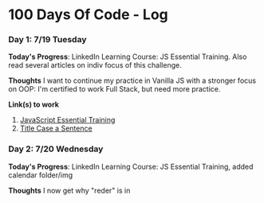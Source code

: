 # 100 Days Of Code - Log


### Day 1: 7/19 Tuesday

**Today's Progress**: LinkedIn Learning Course: JS Essential Training. Also read several articles on indiv focus of this challenge. 

**Thoughts** I want to continue my practice in Vanilla JS with a stronger focus on OOP: I'm certified to work Full Stack, but need more practice. 

**Link(s) to work**
1. [JavaScript Essential Training](https://www.linkedin.com/learning/javascript-essential-training/javascript-language-basics)
2. [Title Case a Sentence](https://www.freecodecamp.com/challenges/title-case-a-sentence)


### Day 2: 7/20 Wednesday

**Today's Progress**: LinkedIn Learning Course: JS Essential Training, added calendar folder/img

**Thoughts** I now get why "reder" is in <script> in html 

**Link(s) to work**
1. [JavaScript Essential Training](https://www.linkedin.com/learning/javascript-essential-training/javascript-language-basics)
  

### Day 3: 7/21 Wednesday

**Today's Progress**: LinkedIn Learning Course, practiced writing objects with methods and testing them.

**Thoughts** Methods confused me-now I know that they are just functions in an object.  

**Link(s) to work**
1. [JavaScript Essential Training](https://www.linkedin.com/learning/javascript-essential-training/javascript-language-basics)
  
### Day 4: 7/22 Thursday

**Today's Progress**: LinkedIn Learning Course-Object Classes, FreeCodeCamp Objects

**Thoughts** Will research today how to write Classes with nested parameters. 

**Link(s) to work**
1. [JavaScript Essential Training](https://www.linkedin.com/learning/javascript-essential-training/javascript-language-basics)
  
  
### Day 5: 7/23 Friday
**Today's Progress**: LinkedIn Learning Course-Object Classes, FreeCodeCamp Objects

**Thoughts** Will research today how to write Classes with nested parameters. 

**Link(s) to work**
1. [JavaScript Essential Training](https://www.linkedin.com/learning/javascript-essential-training/javascript-language-basics)


### Day 6: 7/23 Saturday
**Today's Progress**: LinkedIn Learning Course-Object Classes and Constructors: practiced making Classes, importing them as modules, manipulating data, and writing data to html

**Thoughts** Writing object properties to specific html tags is harder than I thought: I ended up just displaying the whole object in normal (ugly) formatting.  I won't stress about it now-it will probably come up later.  I also can see if I can adapt something else that I do know to work with this. 

**Link(s) to work**
1. [JavaScript Essential Training](https://www.linkedin.com/learning/javascript-essential-training/javascript-language-basics)
  
### Day 7: 7/24 Sunday
**Today's Progress**: Studied objects and constructors in "Javascript For Kids" by Nick Morgan

**Thoughts** Good book, but I wish it had Object Classes included, but they are quite new
  
### Day 8: 7/25 Monday
**Today's Progress**: Completed challenge in the Objects section of the LinkedIn JS course.  Also did a bit of microsoft training. 

**Thoughts** This is a good course, especially combined with the JS For Kids book. The book gave me a little extra help with methods. 

### Day 9: 7/26 Tuesday
**Today's Progress**: Practiced OOP, completed P section of course, planned out a practice app (animals making thier sounds)

**Thoughts** I'm excited to write my first OOP. I'm looking into how I want to do the images of the animals.
 
### Day 10: 7/27 Wednesday
**Today's Progress**: Got sucked into a rabbit hole researching and comparing apps.  Reviewed some practice code. Most of what I did today was really interview prep. 

**Thoughts** I didn't get to actually code today, but there was a lot of studying and research. 


### Day 11: 7/28 Thursday
**Today's Progress**: Started writing out my code for the Animal Sound OOP that I mapped out on Tuesday, practiced interacting with the DOM. 

**Thoughts** This project will be fun.  

**Link(s) to work**
1. [Animal Sounds Repo](https://github.com/TandiweP/AnimalSounds)
  
### Day 12: 7/29 Friday
**Today's Progress**: Added Boostrap CDN to my Animal Sound Repo and modified existing DOM management to fit those tags.  

**Thoughts** I'm traveling so I will listen to "CodeNewbie" and my developer audiobook.  I'm hoping to get time to work tonight so I may update it then. 

**Link(s) to work**
1. [Animal Sounds Repo](https://github.com/TandiweP/AnimalSounds)

### Day 13: 7/30 Saturday
**Today's Progress**: Due to traveling all day, I focused on researching different types of pipelines and reviewed OOP via online articles. I also saved someone's life, btw.  

**Thoughts** Researching on the go is doable, but it does not compare to actually coding. 

  
### Day 14: 7/31 Sunday
**Today's Progress**: I studied today and reviewed my LinkedIn.  I don't code on Sundays unless I have to.  

### Day 15: 8/1 Monday
**Today's Progress**: Interview prep, starting a new approach to algorithms. 

**Thoughts** I registered for HackerRank today.  
  
### Day 16: 8/2 Tuesday
**Today's Progress**: Interviewed via zoom, reviewed portfolio and made list of changes, started changing "SpeakSpeare", added a new object to "Animal Sounds", and completed a HackerRank challenge.   

**Thoughts** I am enjoying OOP and algorithms.  

**Link(s) to work**
1. [Animal Sounds Repo](https://github.com/TandiweP/AnimalSounds)  
2. [HackerRank](https://www.hackerrank.com)  
  
 ### Day 17: 8/3 Wednesday
**Today's Progress**: Worked on re-structuring "SpeakSpeare", reading articles, studying algorithms.   

**Thoughts** I really don't like my css setup for "SpeakSpeare"  

 ### Day 18: 8/4 Thursday
**Today's Progress**: SpeakSpeare re-styling, intense algorithm study.   

**Thoughts** Big O! And I think I'll just redo SpeakSpeare - don't like the way it is set up. 

### Day 19: 8/5 Friday
**Today's Progress**: LinkedIn JS course: DOM manipulation, specifically querySelector practice.  Also started a new algorith course. 

**Thoughts** It's good to brush up on the DOM-it's easy to forget how the syntax for selectors work.  It's also nice that I can do it easily in the chrome browser. 

**Link(s) to work**
1. [JavaScript Essential Training](https://www.linkedin.com/learning/javascript-essential-training/javascript-language-basics)
  
 ### Day 20: 8/6 Saturday
**Today's Progress**: querySelector and querySelectorAll practice.  Also doing them algorithms

**Thoughts** This log is kinda mundane and annoying...
  
**Link(s) to work**
1. [JavaScript Essential Training](https://www.linkedin.com/learning/javascript-essential-training/javascript-language-basics)

 ### Day 21: 8/7 Sunday
**Today's Progress**: Read "Algorithmic Programming" from No Starch Press
  
  
### Day 22: 8/8 Monday
**Today's Progress**: JS course, Did the MarkDown Tutorial, Started refactoring the scales repo. 
**Thoughts** I started a course today that I forgot I had bought on Udemy in 2020 **eyeroll**. 
  
**Link(s) to work**
1. [JavaScript Essential Training](https://www.linkedin.com/learning/javascript-essential-training/javascript-language-basics) 
2. [Scales Repo](https://github.com/TandiweP/scales) 
  

### Day 23: 8/9 Tuesday
**Today's Progress**: Worked on Scales repo, but didn't like the changes and retreated.  Spent time on MDN and Udemy. Practiced navigating the command line. 
**Thoughts** I'm mapping it out on paper and deciding how many seperate components I want it to have. 
  
**Link(s) to work**
1. [Scales Repo](https://github.com/TandiweP/scales) 
  
  
### Day 24: 8/10 Wednesday 
**Today**: Made new branch "rescale" of scales repo and combined two components into one. I also did a lot of css on it.  The form is working well, but I need to refactor my onSubmit function becuase I'm not even getting a console response:  **debugging time**!
  
### Day 25: 8/11 Thursday 
**Today**: Using "parseFloat" and "e.preventDefault" (after quite a lot of Chrome DevTools debugging and Stack Overflow searching) to get my gross, tare, net, and tons calculations to work on submit of the form. 
  
**Thoughts** I want to get them displaying on the page tomorrow.  I also want to set the calculation function to round it to two decimals (so I don't have eight digit responses in the tons hook). Later on, I want to set up a back end that will push results to data so it is recorded with date and time stamps for admin use.  

  
### Day 26: 8/12 Friday 
**Today**: Added new object to the Animal Sounds repo, reviewed arrays and sub-arrays on freecodecamp, added a new data set to Horror Films Repo, messed up Scales repo and had to retreat. 

### Day 27: 8/13 Saturday
**Today's Progress**: Continued work on scales repo and did more JS LinkedIn Course. Experimented with classList modifications.
  
**Thoughts** There are many ways to manipulate the DOM to show the results of the scale calculations, but I need to commit to one instead of building it, deleting it, then rebuilding it a different way, for eternity. 
  
**Link(s) to work**
1. [Scales Repo](https://github.com/TandiweP/scales) 
2. [JavaScript Essential Training](https://www.linkedin.com/learning/javascript-essential-training/javascript-language-basics)

  
  ### Day 28: 8/14 Sunday 
**Today**: Read up on JQUERY and DOM manipulation.  
  
  ### Day 29: 8/15 Monday
**Today's Progress**: Added a table to scale repo which will render calculation results to the DOM.  I'm researching what render method to use. 
  
**Thoughts** I think I will add a local data file to push data to so it can be stored and recalled.  I could pass these data props to the table function and render it that way.   
  
**Link(s) to work**
1. [Scales Repo](https://github.com/TandiweP/scales) 

  
### Day 30: 8/16 Tuesday
**Today's Progress**: Studied conditional functions and initialized a new repo which will allow users to select ice cream flavors, and availability will depend on a if/else statement. 
  
**Thoughts** I will start making more mini repos to practice basic concepts-its fun to have mini projects.   
  
**Link(s) to work**
1. [Ice Cream Menu](https://github.com/TandiweP/IceCreamMenu) 
  
### Day 31: 8/17 Wednesday
**Today's Progress**: Reviewed classSelector methods, practiced using them in the console of my scale repo, and completed another section in my JS Udemy Course. 

**Thoughts** I am skimming through the Udumy Course because I had purchased it two years ago and didn't use it (??????), and have since learned the concepts. A review is a good idea, though. 
  
**Link(s) to work**
1. [Scales Repo](https://github.com/TandiweP/scales) 
2. [JavaScript Essential Training](https://www.linkedin.com/learning/javascript-essential-training/javascript)
3. [Udemy Course: Web Developer Bootcamp](https://www.udemy.com/course/the-web-developer-bootcamp)

### Day 32: 8/18 Thursday
**Today's Progress**: LinkedIn JS course, added table component to Scales repo.  It shows the table but is not rendering the data...

**Thoughts** I think I should push the calculation to a json data file, then pull that in to the table file.  I want it to be accessible data anyway, and this will help. 
  
**Link(s) to work**
1. [Scales Repo](https://github.com/TandiweP/scales) 
2. [JavaScript Essential Training](https://www.linkedin.com/learning/javascript-essential-training/javascript)

### Day 33: 8/19 Friday
**Today's Progress**: I completed the first module for Azure training and did a lot of Microsoft 365 setting up/modifying for Porter Truck Repair. I also worked on the Ice Cream Menu css for fun and listened to an episode about the advantages of using Vanilla JS over frameworks. 
  
  
### Day 34: 8/20 Saturday
**Today's Progress**: Spent 9hrs doing Microsoft Admin things for Porter Truck Repair.  Most of it was researching and implementing cloud integrations and literally set up a new desktop so it would be AS SIMPLE TO USE AS POSSIBLE. I enjoyed this work, but only had a bit of time to do "fun" coding tonight. 

  
  ### Day 35: 8/21 Sunday 
**Today**: Read up on Algorithm structure and approach.  
  
  ### Day 36: 8/22 Monday
**Today's Progress**: Traveled a lot so I listened to three different podcast episodes on algorithms and technical interviews. When I got home, I did some reviewing of block and inline elements on my Udemy course. I then worked on onClick functions for my Ice Cream repo buttons. 
  
**Thoughts** I can sure get sucked in to css haha. Spent way too much time experimenting with button alignment, borders, margin, etc.    
  
**Link(s) to work**
1. [Ice Cream Menu](https://github.com/TandiweP/IceCreamMenu) 


### Day 37: 8/23 Tuesday
**Today's Progress**: Udemy course review of html semantics.  Went through various websites inspecting elements and seeing wether they have Semantic Elements or are just piles of divs. 
  
**Thoughts** I actually did not know about entity codes, which is a bit embarassing! When I've put the copyright symbol, etc. in my html, I've made it SOO difficult for myself by actually using svg's and jpegs! It was so simple all along lol. 
    
**Link(s) to work**
1. [Udemy Course: Web Developer Bootcamp](https://www.udemy.com/course/the-web-developer-bootcamp) 
  
### Day 38: 8/24 Wednesday
**Today's Progress**: A little Udemy and LinkedIn course, which spurred big ideas that led me to change the table format in the Scales repo and test manually appending articles (with Animal Objects) in "Animals" repo. 
  
**Thoughts** Having a great time but the ADHD brain is FLEXING today. If I was Carrie, this house would be screwed lol.  
    
**Link(s) to work**
1. [Udemy Course: Web Developer Bootcamp](https://www.udemy.com/course/the-web-developer-bootcamp) 
2. [Scales Repo](https://github.com/TandiweP/scales) 
3. [JavaScript Essential Training](https://www.linkedin.com/learning/javascript-essential-training/javascript)
4. [Animal Sounds Repo](https://github.com/TandiweP/AnimalSounds) 

### Day 39: 8/25 Thursday
**Today's Progress**: Studied proper table html syntax and organization on the Udemy course. I practieced by adding a table with flavor, price, and stock status to my ice cream repo.  
  
**Thoughts**  I'm itching to css the table, but I believe I make things harder for myself when I start formatting things before they are actually completely structured (I need to do Colspan and Rowspan). Plain html pains me, but I need to get used to it so that I can put of styling until it's done. 
    
**Link(s) to work**
1. [Udemy Course: Web Developer Bootcamp](https://www.udemy.com/course/the-web-developer-bootcamp) 
2. [Ice Cream Menu](https://github.com/TandiweP/IceCreamMenu) 
  
### Day 40: 8/26 Friday
**Today's Progress**: After doing a Code Wars kata which convertered speed from kilometoers per hour to centimeters per second, I created a practice repo which converts Cheetah speed from mph to kph. It has a bug which is making the output always 0, so I will come back to it this afternoon. 

**Thoughts**  Making lot's of mini projects for practice is really fun - today I focused on using semantic html and experimented with Emmet VSCode shortcuts as I created the converter. 
  
**Link(s) to work**
1. [Cheetah Speed Repo](https://github.com/TandiweP/CheetahSpeed)
2. [CodeWars Cockroach Speed Kata](https://www.codewars.com/kata/55fab1ffda3e2e44f00000c6/train/javascript)

### Day 41: 8/27 Saturday
**Today's Progress**: Very important personal day, so I did not do much. I did listen to a couple of Code Newbie podcasts and brainstorm. 
  
### Day 42: 8/28 Sunday 
**Today's Progress**: Reviewed several website formats and brainstormed. 

### Day 43: 8/29 Monday
**Today's Progress**: Completed Table section of the Udemy course.  Added to and stylized the Ice Cream Price table in my Ice Cream Menu repo.  
  
**Thoughts**  My table is in an html file for simplicity, but I think I will make it a JS object by moving into into a .js file and assigning it a variable and assigning that to the DOM.  
    
**Link(s) to work**
1. [Udemy Course: Web Developer Bootcamp](https://www.udemy.com/course/the-web-developer-bootcamp) 
2. [Ice Cream Menu](https://github.com/TandiweP/IceCreamMenu) 
  
### Day 44: 8/30 Tuesday
**Today's Progress**: Started Form section of the Udemy course.  Added a form that receives input of name and flavor texts as a method of users submitting suggestions for new flavors. 
  
**Thoughts**  I had a lot of fun making this form. 
    
**Link(s) to work**
1. [Udemy Course: Web Developer Bootcamp](https://www.udemy.com/course/the-web-developer-bootcamp) 
2. [Ice Cream Menu](https://github.com/TandiweP/IceCreamMenu) 
  
### Day 45: 8/31 Wednesday
**Today's Progress**: I had a really bad flare up of concussion symptoms today, so I wasn't able to code much.  The coding I did was to add hover effects to links and buttons in the Ice Cream Repo. I also listened to my coding audiobook on the early morning hike that triggered my flare up of vertigo, headache, eye pain, and brain fog. Yay! 
  
**Thoughts**  The hike seemed like a good idea at the time.  I forgot it's only been three weeks since the concussion. Silly me. 
    
**Link(s) to work**
1. [Ice Cream Menu](https://github.com/TandiweP/IceCreamMenu)

### Day 46: 9/1 Thursday
**Today's Progress**: Had a lot of fun adding new input to my icecream flavor form as I got ideas watching Udemy.  I also made changes to the Scales repo because I randomly realized a couple of bug solutions. 
  
**Thoughts**  Good afternoon coding.  It's weird to be holding off on the JS for the most part, but reviewing html and css is doing me a lot of good. 
    
**Link(s) to work**
1. [Udemy Course: Web Developer Bootcamp](https://www.udemy.com/course/the-web-developer-bootcamp) 
2. [Ice Cream Menu](https://github.com/TandiweP/IceCreamMenu)
3. [Scales Repo](https://github.com/TandiweP/scales) 
  
### Day 47: 9/2 Friday
**Today's Progress**: Added validation to my ice cream request form, then added a new html file with a form for ordering.  I have it mostly set up - just need to refine the radio inputs.  Also added validation to scales repo form. 
  
**Thoughts**  Having fun with my ice cream repo. Seeing the pro's and con's of having forms as js objects vs html files.  
    
**Link(s) to work**
1. [Udemy Course: Web Developer Bootcamp](https://www.udemy.com/course/the-web-developer-bootcamp) 
2. [Ice Cream Menu](https://github.com/TandiweP/IceCreamMenu)
3. [Scales Repo](https://github.com/TandiweP/scales) 
  
### Day 48: 9/3 Saturday
**Today's Progress**: I finished the HTML section of the Udemy bootcamp. It has been a GREAT review and filled in a few holes in my training. My ice cream repo is really fun so far and I look forward to adding js to it.  I also started a "Book Store" js challenge which is OOP and is provided with verbal instructions, which is more realistic for interview situations. 
  
**Thoughts**  I had trouble with my radio inputs until I realized I had different names set to each one!
    
**Link(s) to work**
1. [Udemy Course: Web Developer Bootcamp](https://www.udemy.com/course/the-web-developer-bootcamp) 
2. [Ice Cream Menu](https://github.com/TandiweP/IceCreamMenu)
3. [BookStore Repo](https://github.com/TandiweP/BookStore)
4. [JS Code Challenges](https://www.linkedin.com/learning/javascript-code-challenges)
  
### Day 49: 9/4 Sunday
**Today's Progress**: Focused on FamilySearch work and organizing my schedule for the upcoming week. 

### Day 50: 9/5 Monday
**Today's Progress**: Continued Udemy CSS section and did a lot of work modifying radio inputs, nav links, and buttons in the ice cream repo.  
  
**Thoughts**  I could style for DAYS.
    
**Link(s) to work**
1. [Udemy Course: Web Developer Bootcamp](https://www.udemy.com/course/the-web-developer-bootcamp) 
2. [Ice Cream Menu](https://github.com/TandiweP/IceCreamMenu)

### Day 51: 9/6 Tuesday
**Today's Progress**: Udemy CSS attributes, selectors, ids, classes review.  Changed buttons in Ice Cream Repo using css selection methods I don't typically use. 
  
**Thoughts**  Some selection methods are really irksome. 
    
**Link(s) to work**
1. [Udemy Course: Web Developer Bootcamp](https://www.udemy.com/course/the-web-developer-bootcamp) 
2. [Ice Cream Menu](https://github.com/TandiweP/IceCreamMenu)

### Day 52: 9/7 Wednesday
**Today's Progress**: Udemy CSS accessibility syntax and use.  Practiced it on the Cheetah Speed Repo.  I also blocked out sections of the page, flexboxing and adjusting. More to do there.  
  
**Thoughts**  ::
    
**Link(s) to work**
1. [Udemy Course: Web Developer Bootcamp](https://www.udemy.com/course/the-web-developer-bootcamp) 
2. [Cheetah Speed Repo](https://github.com/TandiweP/CheetahSpeed)
  
### Day 53: 9/8 Thursday
**Today's Progress**: Udemy CSS pseudo classes. Spent over an hour practicing them on the Cheetah repo and styling borders for various elements. 
  
**Thoughts**  Long day, but glad I got to code at the end of it. 
    
**Link(s) to work**
1. [Udemy Course: Web Developer Bootcamp](https://www.udemy.com/course/the-web-developer-bootcamp) 
2. [Cheetah Speed Repo](https://github.com/TandiweP/CheetahSpeed)
  
### Day 54: 9/9 Friday
**Today's Progress**: Finished Udemy CSS Selectors section and started the Box Model section.  I updated my MongoDB Bank Database and realized upon pulling up the bank itself that the link in my portfolio to it is actually linking to the older, unconnected, crappier one. So I updated that link and logged in to make sure that my database reflected changes.  Happy camper. 
  
**Thoughts**  I'm embarassed that my portfolio had a lame link for the last few months! BLUSH BLUSH BLUSH
    
**Link(s) to work**
1. [Udemy Course: Web Developer Bootcamp](https://www.udemy.com/course/the-web-developer-bootcamp) 
2. [Portfolio](https://tandiwep.github.io/)

### Day 55: 9/10 Saturday
**Today's Progress**: I got my js converter working in the cheetah repo.  The key problem was that was was not grabbing the value of the input when I used querySelectorAll.  I also started using a color pallete and playing with shapes and sizes.  
  
**Thoughts**  Another long day, and although I'm not a night owl, I sure seemed to have some brain juice tonight!
    
**Link(s) to work**
1. [Cheetah Speed Repo](https://github.com/TandiweP/CheetahSpeed)
  
### Day 56: 9/11 Sunday
**Today's Progress**: Read up on objects and methods-got some ideas for my OOP Animal Sounds repo. I also started digging into the canvas. 
  
### Day 57: 9/12 Monday
**Today's Progress**: More Udemy box-model.  I modified some of the Cheetah repo, but spend at least two hours getting my Animal Sounds repo working (re-did some of the object constructs, re-did cards,...).
  
**Thoughts**  My Animal Sounds repo is going to be cute.  
    
**Link(s) to work**
1. [Udemy Course: Web Developer Bootcamp](https://www.udemy.com/course/the-web-developer-bootcamp) 
2. [Cheetah Speed Repo](https://github.com/TandiweP/CheetahSpeed)
3. [Animal Sounds Repo](https://github.com/TandiweP/AnimalSounds)
  
### Day 58: 9/13 Tuesday
**Today's Progress**: Completed Udemy CSS box model.  Used new knowledge about inline vs block vs inline-block to restyle some elements in the Animal Sounds repo. 
  
**Thoughts**  Silly that I didn't realize that I could change inline to block, etc. 
    
**Link(s) to work**
1. [Udemy Course: Web Developer Bootcamp](https://www.udemy.com/course/the-web-developer-bootcamp)
2. [Animal Sounds Repo](https://github.com/TandiweP/AnimalSounds)
  
### Day 59: 9/14 Wednesday
**Today's Progress**: Udemy CSS opacity/alpha and position. Experimented with a couple of repos.  As part of a joke, I started a magazine landing page. 
  
**Thoughts**  I use the opacity property frequently, but did not actually know that alpha was a thing (or forgot it). 
    
**Link(s) to work**
1. [Udemy Course: Web Developer Bootcamp](https://www.udemy.com/course/the-web-developer-bootcamp)
2. [Gag Magazine Repo](https://github.com/TandiweP/MAN)
  
### Day 60: 9/15 Thursday
**Today's Progress**: Had a meeting go WAAYY longer than I thought tonight, so I only got some practice in.  I think it totalled to about an hour.  It was mostly positioning things and doing other styles on my gag magazine repo.  
  
**Thoughts**  Chose to stay up and do this after a long day-hope these late nights pay off :). 
    
**Link(s) to work**
1. [Udemy Course: Web Developer Bootcamp](https://www.udemy.com/course/the-web-developer-bootcamp)
2. [Gag Magazine Repo](https://github.com/TandiweP/MAN)
  
### Day 61: 9/16 Friday
**Today's Progress**: A bit frustrating today-work went WAAAY over and destroyed my brain so just looking at a screen makes my eyeballs want to ditch their cute little cupcake holders.  I tried doing Udemy but my brain is done.  Ended up doing just a bit of css.  
  
**Thoughts**  Glad I at least listened to coding stuff today :\  
    
**Link(s) to work**
1. [Udemy Course: Web Developer Bootcamp](https://www.udemy.com/course/the-web-developer-bootcamp)
2. [Animal Sounds Repo](https://github.com/TandiweP/Animal)
  
### Day 62: 9/17 Saturday
**Today's Progress**: Enjoyed starting CSS Animations on Udemy.  I added a new page to the Ice Cream repo in which I worked on having a circle fall onto a cone (like an ice cream cone, yo). The dropping circle is easy-its getting the cone to be the right shape and not go down with the circle that's a bit tough. I changed margins on hover and that helps a bit, but there is still space.  I'll have to inspect other box model properties there-maybe there's a padding set that I don't realize. 
  
**Thoughts**  You know I love CSS and now it MOVES! But how do I keep the cone beneath from moving with it..?  
    
**Link(s) to work**
1. [Udemy Course: Web Developer Bootcamp](https://www.udemy.com/course/the-web-developer-bootcamp)
2. [Ice Cream Menu](https://github.com/TandiweP/IceCreamMenu)


### Day 63: 9/18 Sunday 
**Today**: Added experience to Parker Dewey and applied for jobs.   

### Day 64: 9/19 Monday
**Today's Progress**: Finished Udemy CSS Transition/transformation section.  Did a code-along to chanage buttons in my animal repo and also went into the ice cream repo and fixed the cone so that it was the right size using transform(scale).  
  
**Thoughts**  I should have finished the video on Saturday instead of spending over an hour messing with the cone lol cry.  
    
**Link(s) to work**
1. [Udemy Course: Web Developer Bootcamp](https://www.udemy.com/course/the-web-developer-bootcamp)
2. [Ice Cream Menu](https://github.com/TandiweP/IceCreamMenu)
3. [Animal Sounds Repo](https://github.com/TandiweP/Animal)

### Day 65: 9/20 Tuesday
**Today's Progress**: General on-paper draft of Porter Truck Repair website.  Got the skeleton up, though it's missing some limbs lol. 
  
**Thoughts** My practice repos helped me get this up fast.   
    
**Link(s) to work**
1. [Porter Truck Repair Repo](https://github.com/TandiweP/PorterTruckRepair)

### Day 66: 9/21 Wednesday
**Today's Progress**: Udemy background image. I was experienced with it but picked up a couple of very useful tips.  Set a photo I'd taken of a truck engine a couple years ago as the background image of the Porter Truck Repair website. 
  
**Thoughts** Too bad I can't mess with opacity of the image without messing with the text, too. I will either get fancy with selectors/pseudo elements or just do opacity adjustments to the image itself in photoshop.   
    
**Link(s) to work**
1. [Udemy Course: Web Developer Bootcamp](https://www.udemy.com/course/the-web-developer-bootcamp)
2. [Porter Truck Repair Repo](https://github.com/TandiweP/PorterTruckRepair)
  
### Day 67: 9/22 Thursday
**FanX Trip Day 1 (no laptop)**:  CSS code along focused on image spacing and white space issues. Got Github on iPad. Algorithm review.
  
### Day 68: 9/23 Friday
**FanX Trip Day 2 (no laptop)**:  Udemy Flexbox Intro. Reviewed Flexbox Documentation. Scouted out websites of panelists/artists at FanX.
  
### Day 69: 9/24 Saturday
**FanX Trip Day 3 (laptop...late at night)**:  Reviewed the Spread and Rest operators while I was in a panel. Tonight I did some work on the GCPorter Website (a bit of CSS).

### Day 70: 9/25 Sunday
**Today's Progress**:  Family Search, looked at websites with specific styles. 
  
### Day 71: 9/26 Monday
**Today's Progress**: Started Udemy Flexbox and followed along with the contact page of the Porter Truck Repair Repo. I had reviewed flexbox while standing in line at Dollar Tree for twenty minutes, so that helped. I use it a lot but I forget main/cross axis rules and orientations. I also fixed css on the arrow links so they were no longer invisible haha. 
  
**Thoughts** You really can get things done while standing in line.     
    
**Link(s) to work**
1. [Udemy Course: Web Developer Bootcamp](https://www.udemy.com/course/the-web-developer-bootcamp)
2. [Porter Truck Repair Repo](https://github.com/TandiweP/PorterTruckRepair)
  
### Day 72: 9/27 Tuesday
**Today's Progress**: Continued Udemy flexbox and learned that I had been messing myself up all along with how I used the "flex-items" property.  I used my new understanding to fix my Animal Sounds cards. I also added a Navbar. 
  
**Thoughts** I should just keep a flexbox ref open all the time.  Tattoo on my forearm???   
    
**Link(s) to work**
1. [Udemy Course: Web Developer Bootcamp](https://www.udemy.com/course/the-web-developer-bootcamp)
2. [Animal Sounds Repo](https://github.com/TandiweP/Animal)

### Day 73: 9/28 Wednesday
**Today's Progress**: Finished Udemy flexbox section. Added flex grow properties to Animal Sounds cards. 
  
**Thoughts** I understand the shorthand, but for now I prefer writing the properties out individually. 
    
**Link(s) to work**
1. [Udemy Course: Web Developer Bootcamp](https://www.udemy.com/course/the-web-developer-bootcamp)
2. [Animal Sounds Repo](https://github.com/TandiweP/Animal))

### Day 74: 9/29 Thurssday
**Today's Progress**: Coudn't focus on Udemy (long stressful work day), so I decided to have fun trying out styling techniques I've studied recently and restyled the gag magazine repo I made. 
  
**Thoughts** I think I will make the button to subscribe be a link to webMd's Narcissist diagnosis. 
    
**Link(s) to work**
1. [Gag Magazine Repo](https://github.com/TandiweP/MAN)

### Day 75: 9/30 Friday
**Today's Progress**: Because I was on the road 10+ hours today with work, I am having a very difficult time focusing on and takin in instruction.  I hope when I get back to my regular schedule, I'll be able to move forward.  Tonight I settled on added text shadow and other styles to the Porter Truck Repair repo. 
  
**Thoughts** Getting anxious to write some JS-it's been a minute (focusing on CSS lately).      
    
**Link(s) to work**
1. [Porter Truck Repair Repo](https://github.com/TandiweP/PorterTruckRepair)

### Day 76: 10/1 Saturday
**Today's Progress**: Started Udemy media queries.  Spent time re-doing flexbox in the Animal Sounds Repo.  
  
**Thoughts** I need to di deeper into the media query options. 
    
**Link(s) to work**
1. [Udemy Course: Web Developer Bootcamp](https://www.udemy.com/course/the-web-developer-bootcamp)
2. [Animal Sounds Repo](https://github.com/TandiweP/Animal)

### Day 77: 10/2 Sunday
**Today's Progress**:  Listsened to Code Newbie. 
  
### Day 78: 10/3 Monday
**Today's Progress**: Did media queries on Animal Sounds repo (successfully).  The Udemy course now has a code-along pricing panel, so I added a service calls pricing panel to my Porter Truck Repair site.  I have started it and added custom icons.  Looking forward to doing more.   
  
**Thoughts** I want to go back and fix responsive issues with other sites-especially those on my portfolio. 
    
**Link(s) to work**
1. [Udemy Course: Web Developer Bootcamp](https://www.udemy.com/course/the-web-developer-bootcamp)
2. [Animal Sounds Repo](https://github.com/TandiweP/Animal)
3. [Porter Truck Repair Repo](https://github.com/TandiweP/PorterTruckRepair)

### Day 79: 10/4 Tuesday
**Today's Progress**: Continued Udemy code along (pricing panel that I'm modifying for Porter Truck Repair Service Calls).  I transferred the css to it's own sheet when I was introduced to CSS Reset, which is a very new and beautiful thing to me. I've seen it in other people's code, but always thougth it was something complicated that went over my head. WRONG! 
  
**Thoughts** CSS reset, where hast thou been all my life? 
    
**Link(s) to work**
1. [Udemy Course: Web Developer Bootcamp](https://www.udemy.com/course/the-web-developer-bootcamp)
2. [Porter Truck Repair Repo](https://github.com/TandiweP/PorterTruckRepair)

### Day 80: 10/5 Wednesday
**Today's Progress**: Started Udemy Bootstrap section.  Created a Podcasts repo to have a new project to work on that has both a css sheet and Bootstrap. 
  
**Thoughts** It will be fun to go over Bootstrap again. 
    
**Link(s) to work**
1. [Udemy Course: Web Developer Bootcamp](https://www.udemy.com/course/the-web-developer-bootcamp)
2. [Podcasts Repo](https://github.com/TandiweP/Podcasts)  
  
### Day 81: 10/6 Thursday
**Today's Progress**: Udemy Bootstrap containers and buttons.  Coded along with the podcasts repo. 
  
**Thoughts** I thought I knew Bootstrap really well, but I completely missed the purpose of containers. My life would have been SO MUCH EASIER if I'd used them in my Capstone instead of regular divs. 
    
**Link(s) to work**
1. [Udemy Course: Web Developer Bootcamp](https://www.udemy.com/course/the-web-developer-bootcamp)
2. [Podcasts Repo](https://github.com/TandiweP/Podcasts)  

  
### Day 82: 10/7 Friday
**Today's Progress**: Finished Udemy Bootstrap basic section (tonight made a js deactivatable alert and did a practice section). I also listened to about an hour of "The Pragmatic Programmer" on the drive.  Understood about 50-60% of it. I did like the idea to make your code crash early so it doesn't crash it later and you have to dive back to figure things out. I also want to learn how to "decouple" functions because that is definitely an issue with me. 
  
**Thoughts** Proud of myself for coding after a looong day.  Glad I finished a Bootstrap Udemy section. Here comes the grid!
    
**Link(s) to work**
1. [Udemy Course: Web Developer Bootcamp](https://www.udemy.com/course/the-web-developer-bootcamp)
2. [Podcasts Repo](https://github.com/TandiweP/Podcasts) 
  
### Day 83: 10/8 Saturday
**Today's Progress**: Started Bootstrap Grid System on Udemy.  Added another html page for the horror genre to my Podcasts repo which has rows and columns displaying info about specific episodes.  
  
**Thoughts** You bet I also listened to "The Pragmatic Programmer" on my am hike :).
    
**Link(s) to work**
1. [Udemy Course: Web Developer Bootcamp](https://www.udemy.com/course/the-web-developer-bootcamp)
2. [Podcasts Repo](https://github.com/TandiweP/Podcasts) 
  
### Day 84: 10/9 Sunday
**Today's Progress**: Contacted a local business via Messenger about making a free website. It's a two woman business which decorates porches and provides tiers of service. St. G News had done a piece on them. Surprised they immediately responded with enthusiasm.  A little freaked about that. Will schedule a meeting? Also added Bootstrap Navbar to Podcasts home. 
  
**Thoughts** You bet I also listened to "The Pragmatic Programmer" on my am hike :).
    
**Link(s) to work**
1. [Podcasts Repo](https://github.com/TandiweP/Podcasts) 
  
### Day 85: 10/10 Monday
**Today's Progress**: Bootstrap Responsive Grid on Udemy. I mainly focused my practice on making three images responsive.  Unsplash is such a gem.  
  
**Thoughts** Such a crazy day that I forgot all about responding to the company's interest!
    
**Link(s) to work**
1. [Udemy Course: Web Developer Bootcamp](https://www.udemy.com/course/the-web-developer-bootcamp)
2. [Podcasts Repo](https://github.com/TandiweP/Podcasts) 
  
### Day 86: 10/11 Tuesday
**Today's Progress**: In anticipation of an insane day, I coded in the morning.  I only did 30 min and it involved revising some things on the MAN repo (which needs a LOT of attention, but it was a joke at the time of conception so I may just delete it). I also listend to a coding podcast on my long drive.  
  
**Thoughts** Proud of myself for coding BEFORE my big day started. 
    
**Link(s) to work**
1. [MAN](https://github.com/TandiweP/MAN) 
  
### Day 87: 10/12 Wednesday
**Today's Progress**: Bootstrap Grid Utilities on Udemy. Changed navbars and reviewed options for alignment.  Added a contact.html page in anticipation of doing Bootstrap Forms next.   
  
**Thoughts** I need to review tying custom css to Bootstrap-how do I do it without messing everything up? I have used inline styling with this in the past, but I'd rather have it in the css file. 
    
**Link(s) to work**
1. [Udemy Course: Web Developer Bootcamp](https://www.udemy.com/course/the-web-developer-bootcamp)
2. [Podcasts Repo](https://github.com/TandiweP/Podcasts) 
  
### Day 88: 10/13 Thursday
**Today's Progress**: Bootstrap Forms on Udemy. Spent some time doing my own for the Podcasts "contact" page.   
  
**Thoughts** I coded for about two hours after a very long day working. Proud of myself.  Also listened to Code Newbie Podcast.  
    
**Link(s) to work**
1. [Udemy Course: Web Developer Bootcamp](https://www.udemy.com/course/the-web-developer-bootcamp)
2. [Podcasts Repo](https://github.com/TandiweP/Podcasts) 
  

### Day 89: 10/14 Friday
**Today's Progress**: Bootstrap Navbars on Udemy. Followed along with "Podcasts"   
  
**Thoughts** I listened to two episodes of "Compiler" today-it's a bit to get used to, but I think it will be beneficial. 
    
**Link(s) to work**
1. [Udemy Course: Web Developer Bootcamp](https://www.udemy.com/course/the-web-developer-bootcamp)
2. [Podcasts Repo](https://github.com/TandiweP/Podcasts) 

### Day 90: 10/15 Saturday
**Today's Progress**: Finsished Bootstrap on Udemy! Which means I'm FINALLY to Javascript.   
  
**Thoughts** Considering doing the little code along project... 
  
**Link(s) to work**
1. [Udemy Course: Web Developer Bootcamp](https://www.udemy.com/course/the-web-developer-bootcamp)
2. [Podcasts Repo](https://github.com/TandiweP/Podcasts)
